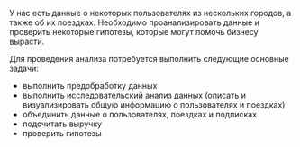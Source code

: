 У нас есть  данные о некоторых пользователях из нескольких городов, а также об их поездках. Необходимо проанализировать данные и проверить некоторые гипотезы, которые могут помочь бизнесу вырасти.

Для проведения анализа потребуется выполнить следующие основные задачи:

- выполнить предобработку данных
- выполнить исследовательский анализ данных (описать и визуализировать общую информацию о пользователях и поездках)
- объединить данные о пользователях, поездках и подписках
- подсчитать выручку
- проверить гипотезы


